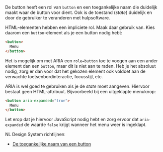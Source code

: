 <!-- @license CC0-1.0 -->

De button heeft een rol van `button` en een toegankelijke naam die duidelijk maakt waar de button voor dient. Ook is de toestand (_state_) duidelijk en door de gebruiker te veranderen met hulpsoftware.

HTML-elementen hebben een impliciete rol. Maak daar gebruik van. Kies daarom een `button`-element als je een button nodig hebt:

```html
<button>
  Menu
</button>
```

Het is mogelijk om met ARIA een `role=button` toe te voegen aan een ander element dan een `button`, maar dit is niet aan te raden. Heb je het absoluut nodig, zorg er dan voor dat het gekozen element ook voldoet aan de verwachte toetsenbordinteractie, focusstijl, etc.

ARIA is wel goed te gebruiken als je de _state_ moet aangeven. Hiervoor bestaat geen HTML-attribuut. Bijvoorbeeld bij een uitgeklapte menuknop:

```html
<button aria-expanded="true">
  Menu
</button>
```

Let erop dat je hiervoor JavaScript nodig hebt en zorg ervoor dat `aria-expanded` de waarde `false` krijgt wanneer het menu weer is ingeklapt.

NL Design System richtlijnen:

- [De toegankelijke naam van een button](/richtlijnen/formulieren/buttons/toegankelijke-naam)
